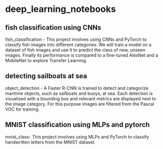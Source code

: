 # deep_learning_notebooks

## fish classification using CNNs

fish_classification - This project involves using CNNs and PyTorch to classify fish images into different categories. We will train a model on a dataset of fish images and use it to predict the class of new, unseen images. Finally its performance is compared to a fine-tuned AlexNet and a MobileNet to explore Transfer Learning.

## detecting sailboats at sea

object_detection - A Faster R-CNN is trained to detect and categorize maritime objects, such as sailboats and buoys, at sea. Each detection is visualised with a bounding box and relevant metrics are displayed next to the image category. For this purpose images are filtered from the Pascal VOC for training.

## MNIST classification using MLPs and pytorch

mnist_class- This project involves using MLPs and PyTorch to classify handwritten letters from the MNIST dataset.